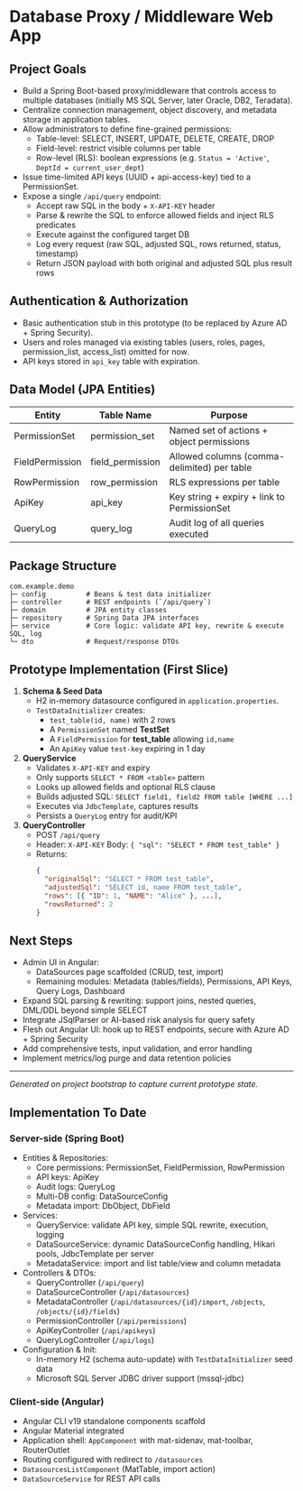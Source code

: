 # Database Proxy / Middleware Web App

## Project Goals
- Build a Spring Boot-based proxy/middleware that controls access to multiple databases (initially MS SQL Server, later Oracle, DB2, Teradata).
- Centralize connection management, object discovery, and metadata storage in application tables.
- Allow administrators to define fine-grained permissions:
  - Table-level: SELECT, INSERT, UPDATE, DELETE, CREATE, DROP
  - Field-level: restrict visible columns per table
  - Row-level (RLS): boolean expressions (e.g. `Status = 'Active'`, `DeptId = current_user_dept`)
- Issue time-limited API keys (UUID + api-access-key) tied to a PermissionSet.
- Expose a single `/api/query` endpoint:
  - Accept raw SQL in the body + `X-API-KEY` header
  - Parse & rewrite the SQL to enforce allowed fields and inject RLS predicates
  - Execute against the configured target DB
  - Log every request (raw SQL, adjusted SQL, rows returned, status, timestamp)
  - Return JSON payload with both original and adjusted SQL plus result rows

## Authentication & Authorization
- Basic authentication stub in this prototype (to be replaced by Azure AD + Spring Security).
- Users and roles managed via existing tables (users, roles, pages, permission_list, access_list) omitted for now.
- API keys stored in `api_key` table with expiration.

## Data Model (JPA Entities)
| Entity           | Table Name      | Purpose                                     |
|------------------|-----------------|---------------------------------------------|
| PermissionSet    | permission_set  | Named set of actions + object permissions   |
| FieldPermission  | field_permission| Allowed columns (comma-delimited) per table |
| RowPermission    | row_permission  | RLS expressions per table                   |
| ApiKey           | api_key         | Key string + expiry + link to PermissionSet |
| QueryLog         | query_log       | Audit log of all queries executed          |

## Package Structure
```
com.example.demo
├─ config          # Beans & test data initializer
├─ controller      # REST endpoints (`/api/query`)
├─ domain          # JPA entity classes
├─ repository      # Spring Data JPA interfaces
├─ service         # Core logic: validate API key, rewrite & execute SQL, log
└─ dto             # Request/response DTOs
```

## Prototype Implementation (First Slice)
1. **Schema & Seed Data**
   - H2 in-memory datasource configured in `application.properties`.
   - `TestDataInitializer` creates:
     - `test_table(id, name)` with 2 rows
     - A `PermissionSet` named **TestSet**
     - A `FieldPermission` for **test_table** allowing `id,name`
     - An `ApiKey` value `test-key` expiring in 1 day
2. **QueryService**
   - Validates `X-API-KEY` and expiry
   - Only supports `SELECT * FROM <table>` pattern
   - Looks up allowed fields and optional RLS clause
   - Builds adjusted SQL: `SELECT field1, field2 FROM table [WHERE ...]`
   - Executes via `JdbcTemplate`, captures results
   - Persists a `QueryLog` entry for audit/KPI
3. **QueryController**
   - POST `/api/query`
   - Header: `X-API-KEY`  Body: `{ "sql": "SELECT * FROM test_table" }`
   - Returns:
     ```json
     {
       "originalSql": "SELECT * FROM test_table",
       "adjustedSql": "SELECT id, name FROM test_table",
       "rows": [{ "ID": 1, "NAME": "Alice" }, ...],
       "rowsReturned": 2
     }
     ```

## Next Steps
 - Admin UI in Angular:
   - DataSources page scaffolded (CRUD, test, import)
   - Remaining modules: Metadata (tables/fields), Permissions, API Keys, Query Logs, Dashboard
 - Expand SQL parsing & rewriting: support joins, nested queries, DML/DDL beyond simple SELECT
 - Integrate JSqlParser or AI-based risk analysis for query safety
 - Flesh out Angular UI: hook up to REST endpoints, secure with Azure AD + Spring Security
 - Add comprehensive tests, input validation, and error handling
 - Implement metrics/log purge and data retention policies

---
_Generated on project bootstrap to capture current prototype state._

## Implementation To Date
### Server-side (Spring Boot)
- Entities & Repositories:
  - Core permissions: PermissionSet, FieldPermission, RowPermission
  - API keys: ApiKey
  - Audit logs: QueryLog
  - Multi-DB config: DataSourceConfig
  - Metadata import: DbObject, DbField
- Services:
  - QueryService: validate API key, simple SQL rewrite, execution, logging
  - DataSourceService: dynamic DataSourceConfig handling, Hikari pools, JdbcTemplate per server
  - MetadataService: import and list table/view and column metadata
- Controllers & DTOs:
  - QueryController (`/api/query`)
  - DataSourceController (`/api/datasources`)
  - MetadataController (`/api/datasources/{id}/import`, `/objects`, `/objects/{id}/fields`)
  - PermissionController (`/api/permissions`)
  - ApiKeyController (`/api/apikeys`)
  - QueryLogController (`/api/logs`)
- Configuration & Init:
  - In-memory H2 (schema auto-update) with `TestDataInitializer` seed data
  - Microsoft SQL Server JDBC driver support (mssql-jdbc)

### Client-side (Angular)
- Angular CLI v19 standalone components scaffold
- Angular Material integrated
- Application shell: `AppComponent` with mat-sidenav, mat-toolbar, RouterOutlet
- Routing configured with redirect to `/datasources`
- `DatasourcesListComponent` (MatTable, import action)
- `DataSourceService` for REST API calls